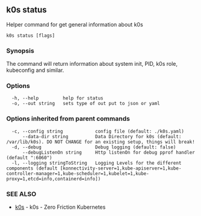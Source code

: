 ## k0s status

Helper command for get general information about k0s

```shell
k0s status [flags]
```

### Synopsis

The command will return information about system init, PID, k0s role, kubeconfig and similar.

### Options

```shell
  -h, --help         help for status
  -o, --out string   sets type of out put to json or yaml
```

### Options inherited from parent commands

```shell
  -c, --config string            config file (default: ./k0s.yaml)
      --data-dir string          Data Directory for k0s (default: /var/lib/k0s). DO NOT CHANGE for an existing setup, things will break!
  -d, --debug                    Debug logging (default: false)
      --debugListenOn string     Http listenOn for debug pprof handler (default ":6060")
  -l, --logging stringToString   Logging Levels for the different components (default [konnectivity-server=1,kube-apiserver=1,kube-controller-manager=1,kube-scheduler=1,kubelet=1,kube-proxy=1,etcd=info,containerd=info])
```

### SEE ALSO

* [k0s](k0s.md) - k0s - Zero Friction Kubernetes
